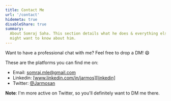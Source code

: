 ```yaml
---
title: Contact Me
url: '/contact'
hidemeta: true
disableShare: true
summary:
  About Somraj Saha. This section details what he does & everything else you
  might want to know about him.
---
```


<!-- ### Contact Me -->

Want to have a professional chat with me? Feel free to drop a DM! :smile:

These are the platforms you can find me on:

- Email: somraj.mle@gmail.com
- Linkedin: [www.linkedin.com/in/jarmos][linkedin]
- Twitter: [@Jarmosan][twitter]

**Note**: I'm more active on Twitter, so you'll definitely want to DM me there.

<!-- Reference Links -->

[newsletter]: https://jarmos.ck.page/newsletter
[twitter]: https://twitter.com/Jarmosan
[linkedin]: https://www.linkedin.com/in/jarmos
[email]: mailto:somraj.mle@gmail.com
[github]: https://github.com/Jarmos-san
[blog source code]: https://github.com/Jarmos-san/blog
[steam profile]: https://steamcommunity.com/id/jarmos-san/
[terminal emulator]: https://en.wikipedia.org/wiki/Terminal_emulator

